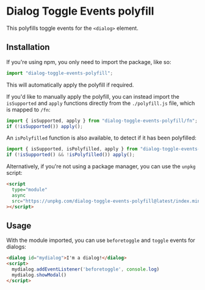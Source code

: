 # Dialog Toggle Events polyfill

This polyfills toggle events for the `<dialog>` element.

## Installation

If you're using npm, you only need to import the package, like so:

```js
import "dialog-toggle-events-polyfill";
```

This will automatically apply the polyfill if required.

If you'd like to manually apply the polyfill, you can instead import the `isSupported` and `apply` functions directly from the `./polyfill.js` file, which
is mapped to `/fn`:

```js
import { isSupported, apply } from "dialog-toggle-events-polyfill/fn";
if (!isSupported()) apply();
```

An `isPolyfilled` function is also available, to detect if it has been polyfilled:

```js
import { isSupported, isPolyfilled, apply } from "dialog-toggle-events-polyfill/fn";
if (!isSupported() && !isPolyfilled()) apply();
```

Alternatively, if you're not using a package manager, you can use the `unpkg` script:

```html
<script
  type="module"
  async
  src="https://unpkg.com/dialog-toggle-events-polyfill@latest/index.min.js"
></script>
```

## Usage

With the module imported, you can use `beforetoggle` and `toggle` events for dialogs:

```html
<dialog id="mydialog">I'm a dialog!</dialog>
<script>
  mydialog.addEventListener('beforetoggle', console.log)
  mydialog.showModal()
</script>
```

